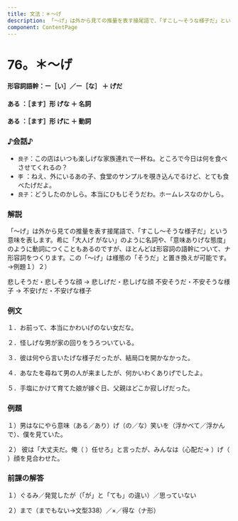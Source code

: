 ```yaml
---
title: 文法：＊～げ
description: 「～げ」は外から見ての推量を表す接尾語で、「すこし～そうな様子だ」という意味を表します。希に「大人げ がない」のように名詞や、「意味ありげな態度」のように動詞につくこともあるのですが、ほとんどは形容詞の語 幹について、ナ形容詞をつくります。この「～げ」は様態の「そうだ」と置き換えが可能です。→例題１）２）
component: ContentPage
---
```



# 76。＊～げ
#### 形容詞語幹：ー［い］／ー［な］ ＋ げだ    
#### ある ：［ます］形 げな ＋ 名詞
#### ある ：［ます］形 げに ＋ 動詞
### ♪会話♪
- `良子`：この店はいつも楽しげな家族連れで一杯ね。ところで今日は何を食べさせてくれるの？
- `李` ：ねえ、外にいるあの子、食堂のサンプルを覗き込んでるけど、とても食べたげだよ。
- `良子`：どうしたのかしら。本当にひもじそうだわ。ホームレスなのかしら。
### 解説
「～げ」は外から見ての推量を表す接尾語で、「すこし～そうな様子だ」という意味を表します。希に「大人げ がない」のように名詞や、「意味ありげな態度」のように動詞につくこともあるのですが、ほとんどは形容詞の語幹について、ナ形容詞をつくります。この「～げ」は様態の「そうだ」と置き換えが可能です。→例題１）２）

悲しそうだ・悲しそうな顔 → 悲しげだ・悲しげな顔 不安そうだ・不安そうな様子 → 不安げだ・不安げな様子
### 例文
１．お前って、本当にかわいげのない女だな。

２．怪しげな男が家の回りをうろついている。

３．彼は何やら言いたげな様子だったが、結局口を開かなかった。

４．あなたを尋ねて男の人が来ましたが、何かいわくありげでしたよ。

５．手塩にかけて育てた娘が嫁ぐ日、父親はどこか寂しげだった。
### 例題
１）男はなにやら意味（ある／あり）げ（の／な）笑いを（浮かべて／浮かんで）、僕を見ていた。

２） 彼は「大丈夫だ。俺（ ）任せろ」と言ったが、みんなは（心配だ→ ）げ（ ）顔を見合わせた。
### 前課の解答
１）ぐるみ／発覚したが（「が」と「ても」の違い）／思っていない

２）まで（までもない→文型338）／×／得な（ナ形）
